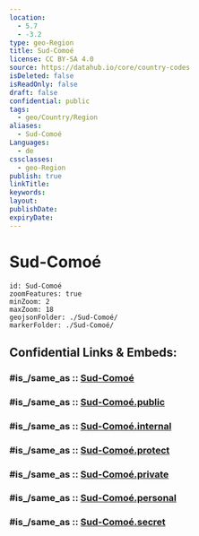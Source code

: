 ```yaml
---
location:
  - 5.7
  - -3.2
type: geo-Region
title: Sud-Comoé
license: CC BY-SA 4.0
source: https://datahub.io/core/country-codes
isDeleted: false
isReadOnly: false
draft: false
confidential: public
tags:
  - geo/Country/Region
aliases:
  - Sud-Comoé
Languages:
  - de
cssclasses:
  - geo-Region
publish: true
linkTitle:
keywords:
layout:
publishDate:
expiryDate:
---
```


# Sud-Comoé

```leaflet
id: Sud-Comoé
zoomFeatures: true 
minZoom: 2 
maxZoom: 18
geojsonFolder: ./Sud-Comoé/
markerFolder: ./Sud-Comoé/
```


## Confidential Links & Embeds: 

### #is_/same_as :: [Sud-Comoé](/_Standards/Earth/Continent/Africa/Africa~West/Cote_d'ivoire/districts~Ivory-Coast/Comoé/counties~Comoé/Sud-Comoé.md) 

### #is_/same_as :: [Sud-Comoé.public](/_public/Earth/Continent/Africa/Africa~West/Cote_d'ivoire/districts~Ivory-Coast/Comoé/counties~Comoé/Sud-Comoé.public.md) 

### #is_/same_as :: [Sud-Comoé.internal](/_internal/Earth/Continent/Africa/Africa~West/Cote_d'ivoire/districts~Ivory-Coast/Comoé/counties~Comoé/Sud-Comoé.internal.md) 

### #is_/same_as :: [Sud-Comoé.protect](/_protect/Earth/Continent/Africa/Africa~West/Cote_d'ivoire/districts~Ivory-Coast/Comoé/counties~Comoé/Sud-Comoé.protect.md) 

### #is_/same_as :: [Sud-Comoé.private](/_private/Earth/Continent/Africa/Africa~West/Cote_d'ivoire/districts~Ivory-Coast/Comoé/counties~Comoé/Sud-Comoé.private.md) 

### #is_/same_as :: [Sud-Comoé.personal](/_personal/Earth/Continent/Africa/Africa~West/Cote_d'ivoire/districts~Ivory-Coast/Comoé/counties~Comoé/Sud-Comoé.personal.md) 

### #is_/same_as :: [Sud-Comoé.secret](/_secret/Earth/Continent/Africa/Africa~West/Cote_d'ivoire/districts~Ivory-Coast/Comoé/counties~Comoé/Sud-Comoé.secret.md)

